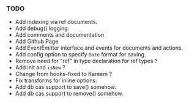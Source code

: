 ### TODO 

* Add indexing via ref documents.
* Add debug() logging.
* Add comments and documentation
* Add Github Page
* Add EventEmitter interface and events for documents and actions.
* Add config option to specify `Date` format for saving.
* Remove need for "ref" in type declaration for ref types ?
* Add init and `isNew` ?
* Change from hooks-fixed to Kareem ?
* Fix transforms for inline options.
* Add db cas support to save() somehow.
* Add db cas support to remove() somehow.

